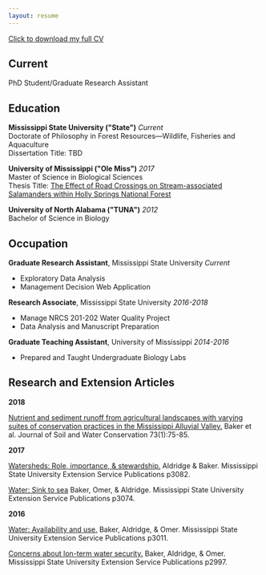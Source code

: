 ```yaml
---
layout: resume
---
```


[Click to download my full CV](https://github.com/AldridgeCaleb/aldridgecaleb.github.io/blob/master/images/Aldridge_CV_2018-02-07.pdf)

## Current

PhD Student/Graduate Research Assistant



## Education

__Mississippi State University ("State")__
_Current_  
Doctorate of Philosophy in Forest Resources—Wildlife, Fisheries and Aquaculture  
Dissertation Title: TBD  

__University of Mississippi ("Ole Miss")__
_2017_  
Master of Science in Biological Sciences  
Thesis Title: [The Effect of Road Crossings on Stream-associated Salamanders within Holly Springs National Forest](https://search.proquest.com/pqdtglobal/docview/1925911777/previewPDF/C545681D238C470FPQ/1?accountid=34815)  
    
__University of North Alabama ("TUNA")__
_2012_  
Bachelor of Science in Biology  



## Occupation

__Graduate Research Assistant__, Mississippi State University
_Current_  
- Exploratory Data Analysis  
- Management Decision Web Application  
  
__Research Associate__, Mississippi State University 
_2016-2018_  
- Manage NRCS 201-202 Water Quality Project  
- Data Analysis and Manuscript Preparation
  
__Graduate Teaching Assistant__, University of Mississippi
_2014-2016_  
- Prepared and Taught Undergraduate Biology Labs  



## Research and Extension Articles

__2018__

[Nutrient and sediment runoff from agricultural landscapes with varying suites of conservation practices in the Mississippi Alluvial Valley.](http://www.jswconline.org/content/73/1/75.short) Baker et al. Journal of Soil and Water Conservation 73(1):75-85.
  
__2017__

[Watersheds: Role, importance, & stewardship.](http://extension.msstate.edu/sites/default/files/publications/publications/p3082.pdf) Aldridge & Baker. Mississippi State University Extension Service Publications p3082.

[Water: Sink to sea](http://extension.msstate.edu/sites/default/files/publications/publications/p3074.pdf) Baker, Omer, & Aldridge. Mississippi State University Extension Service Publications p3074.
  
__2016__

[Water: Availability and use.](http://extension.msstate.edu/sites/default/files/publications/publications/p3011.pdf) Baker, Aldridge, & Omer. Mississippi State University Extension Service Publications p3011.

[Concerns about lon-term water security.](http://extension.msstate.edu/sites/default/files/publications/publications/p2997.pdf) Baker, Aldridge, & Omer. Mississippi State University Extension Service Publications p2997.



<!-- ### Footer

Last updated: 2018-02-07 -->
